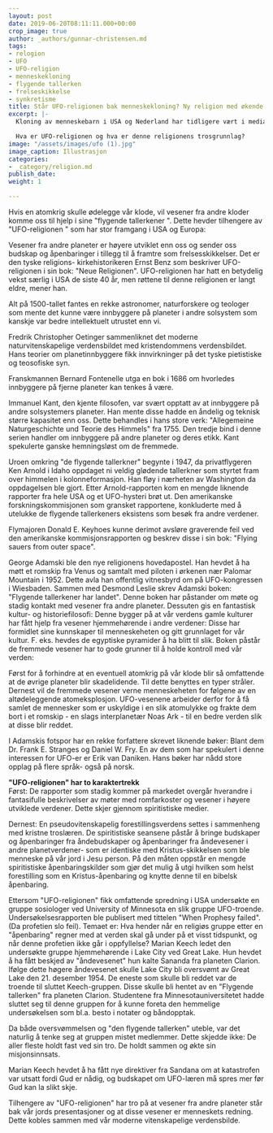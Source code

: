 ```yaml
---
layout: post
date: 2019-06-20T08:11:11.000+00:00
crop_image: true
author: _authors/gunnar-christensen.md
tags:
- relogion
- UFO
- UFO-religion
- menneskekloning
- flygende tallerken
- frelseskikkelse
- synkretisme
title: Står UFO-religionen bak menneskekloning? Ny religion med økende tilhengerskare
excerpt: |-
  Kloning av menneskebarn i USA og Nederland har tidligere vært i medias søkelys og fokus settes derfor på sekter innen UFO- religionen.

  Hva er UFO-religionen og hva er denne religionens trosgrunnlag?
image: "/assets/images/ufo (1).jpg"
image_caption: Illustrasjon
categories:
- _category/religion.md
publish_date: 
weight: 1

---
```

Hvis en atomkrig skulle ødelegge vår klode, vil vesener fra andre kloder komme oss til hjelp i sine "flygende tallerkener ". Dette hevder tilhengere av "UFO-religionen " som har stor framgang i USA og Europa:

Vesener fra andre planeter er høyere utviklet enn oss og sender oss budskap og åpenbaringer i tillegg til å framtre som frelsesskikkelser. Det er den tyske religions- kirkehistorikeren Ernst Benz som beskriver UFO-religionen i sin bok: "Neue Religionen". UFO-religionen har hatt en betydelig vekst særlig i USA de siste 40 år, men røttene til denne religionen er langt eldre, mener han.

Alt på 1500-tallet fantes en rekke astronomer, naturforskere og teologer som mente det kunne være innbyggere på planeter i andre solsystem som kanskje var bedre intellektuelt utrustet enn vi.

Fredrik Christopher Oetinger sammenliknet det moderne naturvitenskapelige verdensbildet med kristendommens verdensbildet. Hans teorier om planetinnbyggere fikk innvirkninger på det tyske pietistiske og teosofiske syn.

Franskmannen Bernard Fontenelle utga en bok i 1686 om hvorledes innbyggere på fjerne planeter kan tenkes å være.

Immanuel Kant, den kjente filosofen, var svært opptatt av at innbyggere på andre solsystemers planeter. Han mente disse hadde en åndelig og teknisk større kapasitet enn oss. Dette behandles i hans store verk: "Allegemeine Naturgeschichte und Teorie des Himmels" fra 1755. Den tredje bind i denne serien handler om innbyggere på andre planeter og deres etikk. Kant spekulerte ganske hemningsløst om de fremmede.

Uroen omkring "de flygende tallerkner" begynte i 1947, da privatflygeren Ken Arnold i Idaho oppdaget ni veldig glødende tallerkner som styrtet fram over himmelen i kolonneformasjon. Han fløy i nærheten av Washington da oppdagelsen ble gjort. Etter Arnold-rapporten kom en mengde liknende rapporter fra hele USA og et UFO-hysteri brøt ut. Den amerikanske forskningskommisjonen som gransket rapportene, konkluderte med å utelukke de flygende tallerkeners eksistens som besøk fra andre verdener.

Flymajoren Donald E. Keyhoes kunne derimot avsløre graverende feil ved den amerikanske kommisjonsrapporten og beskrev disse i sin bok: "Flying sauers from outer space".

George Adamski ble den nye religionens hovedapostel. Han hevdet å ha møtt et romskip fra Venus og samtalt med piloten i ørkenen nær Palomar Mountain i 1952. Dette avla han offentlig vitnesbyrd om på UFO-kongressen i Wiesbaden. Sammen med Desmond Leslie skrev Adamski boken: "Flygende tallerkener har landet". Denne boken har påstander om møte og stadig kontakt med vesener fra andre planeter. Dessuten gis en fantastisk kultur- og historiefilosofi: Denne bygger på at vår verdens gamle kulturer har fått hjelp fra vesener hjemmehørende i andre verdener: Disse har formidlet sine kunnskaper til menneskeheten og gitt grunnlaget for vår kultur. F. eks. hevdes de egyptiske pyramider å ha blitt til slik. Boken påstår de fremmede vesener har to gode grunner til å holde kontroll med vår verden:

Først for å forhindre at en eventuell atomkrig på vår klode blir så omfattende at de øvrige planeter blir skadelidende. Til dette benyttes en typer stråler. Dernest vil de fremmede vesener verne menneskeheten for følgene av en altødeleggende atomeksplosjon. UFO-vesenene arbeider derfor for å få samlet de mennesker som er uskyldige i en slik atomulykke og frakte dem bort i et romskip - en slags interplanetær Noas Ark - til en bedre verden slik at disse blir reddet.

I Adamskis fotspor har en rekke forfattere skrevet liknende bøker: Blant dem Dr. Frank E. Stranges og Daniel W. Fry. En av dem som har spekulert i denne interessen for UFO-er er Erik van Daniken. Hans bøker har nådd store opplag på flere språk- også på norsk.

**"UFO-religionen" har to karaktertrekk**  
Først: De rapporter som stadig kommer på markedet overgår hverandre i fantasifulle beskrivelser av møter med romfarkoster og vesener i høyere utviklede verdener. Dette skjer gjennom spiritistiske medier.

Dernest: En pseudovitenskapelig forestillingsverdens settes i sammenheng med kristne troslæren. De spiritistiske seansene påstår å bringe budskaper og åpenbaringer fra åndebudskaper og åpenbaringer fra åndevesener i andre planetverdener- som er identiske med Kristus-skikkelsen som ble menneske på vår jord i Jesu person. På den måten oppstår en mengde spiritistiske åpenbaringskilder som gjør det mulig å utgi hvilken som helst forestilling som en Kristus-åpenbaring og knytte denne til en bibelsk åpenbaring.

Ettersom "UFO-religionen" fikk omfattende spredning i USA undersøkte en gruppe sosiologer ved University of Minnesota en slik gruppe UFO-troende. Undersøkelsesrapporten ble publisert med tittelen "When Prophesy failed". (Da profetien slo feil). Temaet er: Hva hender når en religiøs gruppe etter en "åpenbaring" regner med at verden skal gå under på et visst tidspunkt, og når denne profetien ikke går i oppfyllelse? Marian Keech ledet den undersøkte gruppe hjemmehørende i Lake City ved Great Lake. Hun hevdet å ha fått beskjed av "åndevesenet" hun kalte Sananda fra planeten Clarion. Ifølge dette høgere åndevesenet skulle Lake City bli oversvømt av Great Lake den 21. desember 1954. De eneste som skulle bli reddet var de troende til sluttet Keech-gruppen. Disse skulle bli hentet av en "Flygende tallerken" fra planeten Clarion. Studentene fra Minnesotauniversitetet hadde sluttet seg til denne gruppen for å kunne foreta den hemmelige undersøkelsen som bl.a. besto i notater og båndopptak.

Da både oversvømmelsen og "den flygende tallerken" uteble, var det naturlig å tenke seg at gruppen mistet medlemmer. Dette skjedde ikke: De aller fleste holdt fast ved sin tro. De holdt sammen og økte sin misjonsinnsats.

Marian Keech hevdet å ha fått nye direktiver fra Sandana om at katastrofen var utsatt fordi Gud er nådig, og budskapet om UFO-læren må spres mer før Gud kan la slikt skje.

Tilhengere av "UFO-religionen" har tro på at vesener fra andre planeter står bak vår jords presentasjoner og at disse vesener er menneskets redning. Dette kobles sammen med vår moderne vitenskapelige verdensbilde.